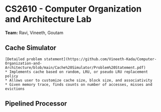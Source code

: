 # CS2610 - Computer Organization and Architecture Lab
**Team:** Ravi, Vineeth, Goutam

## Cache Simulator

    [Detailed problem statement](https://github.com/Vineeth-Kada/Computer-Organization-and-Architecture/blob/main/Cache%20Simulator/Problem%20Statement.pdf)
    * Implements cache based on random, LRU, or pseudo LRU replacement policy
    * Allows user to customize cache size, block size, and associativity
    * Given memory trace, finds counts on number of accesses, misses and evictions
    
## Pipelined Processor
